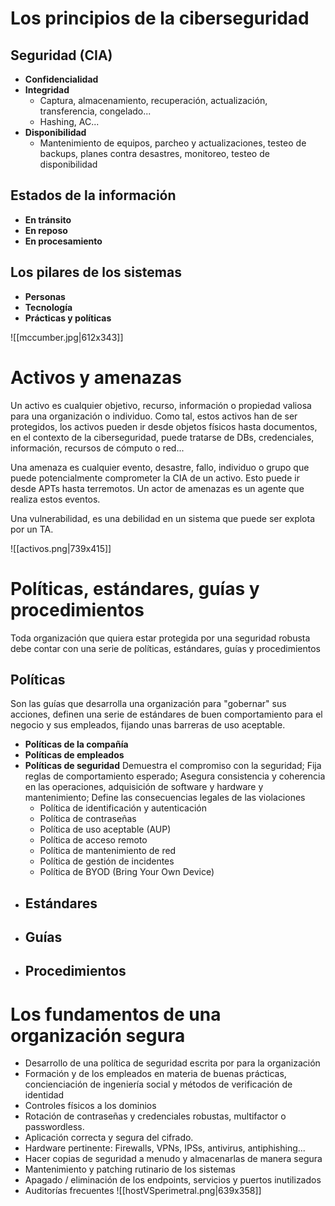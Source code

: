 # Los principios de la ciberseguridad
## Seguridad (CIA)
- **Confidencialidad**
- **Integridad**
	- Captura, almacenamiento, recuperación, actualización, transferencia, congelado...
	- Hashing, AC...
- **Disponibilidad**
	- Mantenimiento de equipos, parcheo y actualizaciones, testeo de backups, planes contra desastres, monitoreo, testeo de disponibilidad
## Estados de la información
- **En tránsito**
- **En reposo**
- **En procesamiento**
## Los pilares de los sistemas
- **Personas**
- **Tecnología**
- **Prácticas y políticas**

![[mccumber.jpg|612x343]]

# Activos y amenazas
Un activo es cualquier objetivo, recurso, información o propiedad valiosa para una organización o individuo. Como tal, estos activos han de ser protegidos, los activos pueden ir desde objetos físicos hasta documentos, en el contexto de la ciberseguridad, puede tratarse de DBs, credenciales, información, recursos de cómputo o red...

Una amenaza es cualquier evento, desastre, fallo, individuo o grupo que puede potencialmente comprometer la CIA de un activo. Esto puede ir desde APTs hasta terremotos. 
Un actor de amenazas es un agente que realiza estos eventos. 

Una vulnerabilidad, es una debilidad en un sistema que puede ser explota por un TA.

![[activos.png|739x415]]

# Políticas, estándares, guías y procedimientos
Toda organización que quiera estar protegida por una seguridad robusta debe contar con una serie de políticas, estándares, guías y procedimientos
## Políticas
Son las guías que desarrolla una organización para "gobernar" sus acciones, definen una serie de estándares de buen comportamiento para el negocio y sus empleados, fijando unas barreras de uso aceptable.
- **Políticas de la compañía**
- **Políticas de empleados**
- **Políticas de seguridad**
	Demuestra el compromiso con la seguridad; Fija reglas de comportamiento esperado; Asegura consistencia y coherencia en las operaciones, adquisición de software y hardware y mantenimiento; Define las consecuencias legales de las violaciones
	- Política de identificación y autenticación
	- Política de contraseñas
	- Política de uso aceptable (AUP)
	- Política de acceso remoto
	- Política de mantenimiento de red
	- Política de gestión de incidentes
	- Política de BYOD (Bring Your Own Device)
- ## Estándares
- ## Guías
- ## Procedimientos

# Los fundamentos de una organización segura
- Desarrollo de una política de seguridad escrita por para la organización
- Formación y de los empleados en materia de buenas prácticas, concienciación de ingeniería social y métodos de verificación de identidad
- Controles físicos a los dominios
- Rotación de contraseñas y credenciales robustas, multifactor o passwordless.
- Aplicación correcta y segura del cifrado.
- Hardware pertinente: Firewalls, VPNs, IPSs, antivirus, antiphishing...
- Hacer copias de seguridad a menudo y almacenarlas de manera segura
- Mantenimiento y patching rutinario de los sistemas
- Apagado / eliminación de los endpoints, servicios y puertos inutilizados
- Auditorías frecuentes
![[hostVSperimetral.png|639x358]]